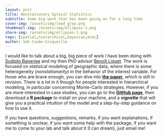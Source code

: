 ```yaml
---
layout: post
title: Nonstationary Sptaial Statistics
subtitle: Some big work that has been going on for a long time
cover-img: /assets/img/lead_gray.png
thumbnail-img: /assets/img/ellipses-1.png
share-img: /assets/img/ellipses-1.png
tags: [spatial,hierarchical,bayesian,mcmc]
author: Seb Coube-Sisqueille
---
```


I would like to talk about a big, big piece of work I have been doing with [Sudipto Banerjee](http://sudipto.bol.ucla.edu/) and my then PhD advisor [Benoît Liquet](https://researchers.mq.edu.au/en/persons/benoit-liquet-weiland). The work is focused on statisical modeling of geographic data, where there is some heterogeneity (*nonstationarity*) in the behavior of the interest variable. For those who are brave enough, you can dive into [**the paper**](https://arxiv.org/abs/2203.11873), which is still in revision. There is a lot in it though for people interested in hierarchical modeling, in particular concerning Monte-Carlo strategies. However, if you are more interested in case studies, you can go to the [**GitHub page**](https://github.com/SebastienCoube/Nonstat-NNGP), then download a **R package** to install on your machine, and a **vignette** that will give you a practical intuition of the model and a step-by-step guidance on how to use it. 

If you have questions, suggestions, remarks, if you want explanations, if something is unclear, if you want some help with the package, if you want me to come to your lab and talk about it (I can dream), just email me! 
